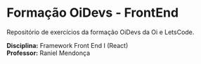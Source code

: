# Formação OiDevs - FrontEnd
Repositório de exercícios da formação OiDevs da Oi e LetsCode.

**Disciplina:** Framework Front End I (React)  
**Professor:** Raniel Mendonça